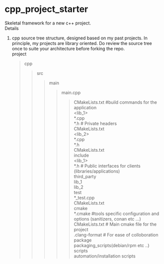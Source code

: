 # cpp_project_starter  
Skeletal framework for a new c++ project.  
Details  
1. cpp source tree structure, designed based on my past projects. In principle, my projects are library oriented.
  Do review the source tree once to suite your architecture before forking the repo.  
   project  
   >cpp  
   >>src  
   >>>main  
   >>>>main.cpp  
   >>>>>CMakeLists.txt	#build commands for the application  
   >>><lib_1>  
   >>>>*.cpp  
   >>>>*.h   # Private headers  
   >>>>CMakeLists.txt  
   >>><lib_2>  
   >>>>*.cpp  
   >>>>*.h  
   >>>>CMakeLists.txt  
   >>include  
   >>><lib_1>  
   >>>>*.h  # Public interfaces for clients (libraries/applications)  
   >>third_party  
   >>>lib_1  
   >>>lib_2  
   >>test  
   >>>*_test.cpp  
   >>>CMakeLists.txt  
   >cmake  
   >>*.cmake #tools specific configuration and options (sanitizers, conan etc ...)  
   >>CMakeLists.txt # Main cmake file for the project  
   >>.clang-format  # For ease of colloboration  
   >package  
   >>packaging_scripts(debian/rpm etc ..)  
   >scripts  
   >>automation/installation scripts  

